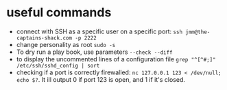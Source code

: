 # useful commands

* connect with SSH as a specific user on a specific port: `ssh jmm@the-captains-shack.com -p 2222`
* change personality as root `sudo -s`
* To dry run a play book, use parameters `--check --diff`
* to display the uncommented lines of a configuration file `grep "^[^#;]" /etc/ssh/sshd_config | sort`
* checking if a port is correctly firewalled: `nc 127.0.0.1 123 < /dev/null; echo $?`. It ill output 0 if port 123 is open, and 1 if it's closed.